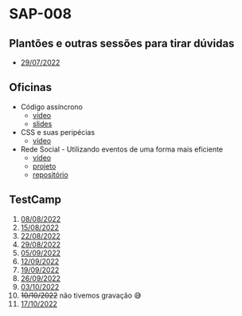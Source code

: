 # SAP-008

## Plantões e outras sessões para tirar dúvidas
- [29/07/2022](https://youtu.be/D-MbZo6HKV0)

## Oficinas
- Código assíncrono
    - [vídeo](https://youtu.be/vTHgjriU0_Q)
    - [slides](../sap-004/codigo-assincrono/slides.pdf)
- CSS e suas peripécias
    - [vídeo](https://youtu.be/gDtSNYZVrNk)
- Rede Social - Utilizando eventos de uma forma mais eficiente
    - [vídeo](https://youtu.be/fvYpIH6LflQ)
    - [projeto](https://gabrieluizramos.com.br/SAP008-social-network/)
    - [repositório](https://github.com/gabrieluizramos/SAP008-social-network)

## TestCamp
1. [08/08/2022](https://youtu.be/MIHHUa9gFVU)
2. [15/08/2022](https://www.youtube.com/watch?v=2gm93LmnC4Q)
3. [22/08/2022](https://youtu.be/53HfWLqqTzA)
4. [29/08/2022](https://www.youtube.com/watch?v=AjNX47iVxoM)
5. [05/09/2022](https://youtu.be/nDzcUKpsEfE)
6. [12/09/2022](https://youtu.be/oiGYKhLPqLY)
7. [19/09/2022](https://youtu.be/UK8sL8ni6qQ)
8. [26/09/2022](https://youtu.be/3fLwR7uNt-M)
9. [03/10/2022](https://youtu.be/5kFcg26GgXk)
10. ~~10/10/2022~~ não tivemos gravação 😅
10. [17/10/2022](https://youtu.be/0kGT6mxQutY)